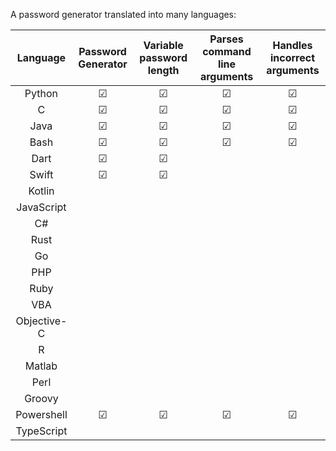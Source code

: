 A password generator translated into many languages:

|  Language   | Password Generator | Variable password length | Parses command line arguments | Handles incorrect arguments |
| :---------: | :----------------: | :----------------------: | :---------------------------: | :-------------------------: |
|   Python    |         ☑          |            ☑             |               ☑               |              ☑              |
|      C      |         ☑          |            ☑             |               ☑               |              ☑              |
|    Java     |         ☑          |            ☑             |               ☑               |              ☑              |
|    Bash     |         ☑          |            ☑             |               ☑               |              ☑              |
|    Dart     |         ☑          |            ☑             |                               |                             |
|    Swift    |         ☑          |            ☑             |                               |                             |
|   Kotlin    |                    |                          |                               |                             |
| JavaScript  |                    |                          |                               |                             |
|     C#      |                    |                          |                               |                             |
|    Rust     |                    |                          |                               |                             |
|     Go      |                    |                          |                               |                             |
|     PHP     |                    |                          |                               |                             |
|    Ruby     |                    |                          |                               |                             |
|     VBA     |                    |                          |                               |                             |
| Objective-C |                    |                          |                               |                             |
|      R      |                    |                          |                               |                             |
|   Matlab    |                    |                          |                               |                             |
|    Perl     |                    |                          |                               |                             |
|   Groovy    |                    |                          |                               |                             |
| Powershell  |         ☑          |            ☑             |               ☑               |              ☑              |
| TypeScript  |                    |                          |                               |                             |

